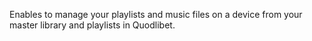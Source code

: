 Enables to manage your playlists and music files on a device from your master library and playlists in Quodlibet.
